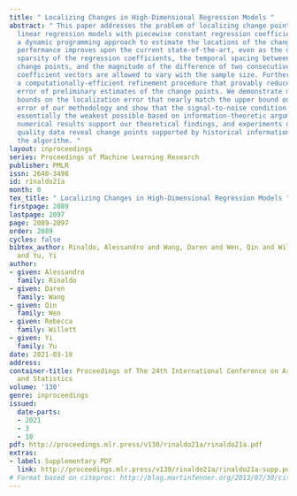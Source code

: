 ```yaml
---
title: " Localizing Changes in High-Dimensional Regression Models "
abstract: " This paper addresses the problem of localizing change points in high-dimensional
  linear regression models with piecewise constant regression coefficients. We develop
  a dynamic programming approach to estimate the locations of the change points whose
  performance improves upon the current state-of-the-art, even as the dimension, the
  sparsity of the regression coefficients, the temporal spacing between two consecutive
  change points, and the magnitude of the difference of two consecutive regression
  coefficient vectors are allowed to vary with the sample size. Furthermore, we devise
  a computationally-efficient refinement procedure that provably reduces the localization
  error of preliminary estimates of the change points. We demonstrate minimax lower
  bounds on the localization error that nearly match the upper bound on the localization
  error of our methodology and show that the signal-to-noise condition we impose is
  essentially the weakest possible based on information-theoretic arguments. Extensive
  numerical results support our theoretical findings, and experiments on real air
  quality data reveal change points supported by historical information not used by
  the algorithm. "
layout: inproceedings
series: Proceedings of Machine Learning Research
publisher: PMLR
issn: 2640-3498
id: rinaldo21a
month: 0
tex_title: " Localizing Changes in High-Dimensional Regression Models "
firstpage: 2089
lastpage: 2097
page: 2089-2097
order: 2089
cycles: false
bibtex_author: Rinaldo, Alessandro and Wang, Daren and Wen, Qin and Willett, Rebecca
  and Yu, Yi
author:
- given: Alessandro
  family: Rinaldo
- given: Daren
  family: Wang
- given: Qin
  family: Wen
- given: Rebecca
  family: Willett
- given: Yi
  family: Yu
date: 2021-03-18
address:
container-title: Proceedings of The 24th International Conference on Artificial Intelligence
  and Statistics
volume: '130'
genre: inproceedings
issued:
  date-parts:
  - 2021
  - 3
  - 18
pdf: http://proceedings.mlr.press/v130/rinaldo21a/rinaldo21a.pdf
extras:
- label: Supplementary PDF
  link: http://proceedings.mlr.press/v130/rinaldo21a/rinaldo21a-supp.pdf
# Format based on citeproc: http://blog.martinfenner.org/2013/07/30/citeproc-yaml-for-bibliographies/
---
```

